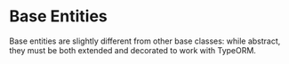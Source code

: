 # Base Entities

Base entities are slightly different from other base classes: while abstract, they must be both extended and decorated
to work with TypeORM.